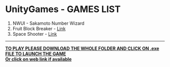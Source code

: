 # UnityGames - GAMES LIST 
<ol>
  <li> NWUI - Sakamoto Number Wizard </li>
  <li> Fruit Block Breaker - <a href="https://sharemygame.com/@notaman958/chibi-block-breaker">Link</a> </li>
  <li> Space Shooter - <a href="https://sharemygame.com/@notaman958/space-404">Link</li> 
</ol>
<hr/>
<strong>TO PLAY PLEASE DOWNLOAD THE WHOLE FOLDER AND CLICK ON .exe FILE TO LAUNCH THE GAME</strong>
</br> <b>Or click on web link if available</b>

